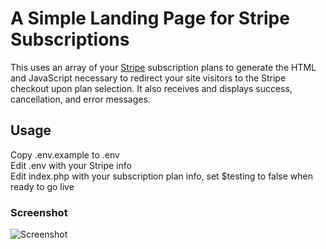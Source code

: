 # A Simple Landing Page for Stripe Subscriptions  
This uses an array of your [Stripe](https://stripe.com) subscription plans to generate the HTML and JavaScript necessary to redirect your site visitors to the Stripe checkout upon plan selection. It also receives and displays success, cancellation, and error messages.
  
## Usage  
Copy .env.example to .env  
Edit .env with your Stripe info  
Edit index.php with your subscription plan info, set $testing to false when ready to go live  
  
### Screenshot  
![Screenshot](http://it-all.com/stripe-subscriptions/scrnsht.png)  
